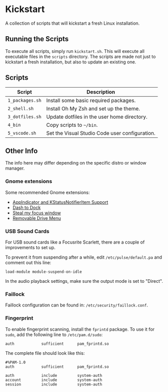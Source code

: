 # Kickstart

A collection of scripts that will kickstart a fresh Linux installation.

## Running the Scripts

To execute all scripts, simply run `kickstart.sh`.
This will execute all executable files in the `scripts` directory.
The scripts are made not just to kickstart a fresh installation, but also to update an existing one.

## Scripts

| Script | Description |
| ------ | ----------- |
| `1_packages.sh` | Install some basic required packages.
| `2_shell.sh` | Install Oh My Zsh and set up the theme.
| `3_dotfiles.sh` | Update dotfiles in the user home directory.
| `4_bin` | Copy scripts to `~/bin`.
| `5_vscode.sh` | Set the Visual Studio Code user configuration.

## Other Info

The info here may differ depending on the specific distro or window manager.

### Gnome extensions

Some recommended Gnome extensions:

- [AppIndicator and KStatusNotifierItem Support](https://extensions.gnome.org/extension/615/appindicator-support)
- [Dash to Dock](https://extensions.gnome.org/extension/307/dash-to-dock)
- [Steal my focus window](https://extensions.gnome.org/extension/6385/steal-my-focus-window)
- [Removable Drive Menu](https://extensions.gnome.org/extension/7/removable-drive-menu)

### USB Sound Cards

For USB sound cards like a Focusrite Scarlett, there are a couple of improvements to set up.

To prevent it from suspending after a while, edit `/etc/pulse/default.pa` and comment out this line:

```
load-module module-suspend-on-idle
```

In the audio playback settings, make sure the output mode is set to "Direct".

### Faillock

Faillock configuration can be found in: `/etc/security/faillock.conf`.

### Fingerprint

To enable fingerprint scanning, install the `fprintd` package.
To use it for `sudo`, add the following line to `/etc/pam.d/sudo`:

```
auth            sufficient      pam_fprintd.so
```

The complete file should look like this:

```
#%PAM-1.0
auth            sufficient      pam_fprintd.so

auth            include         system-auth
account         include         system-auth
session         include         system-auth
```
